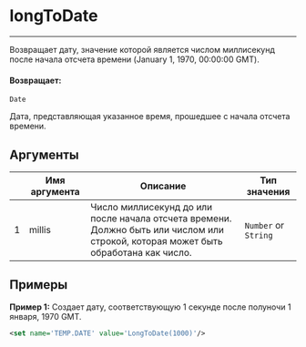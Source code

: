 # longToDate

---

Возвращает дату, значение которой является числом миллисекунд после начала отсчета времени (January 1, 1970, 00:00:00 GMT).

#### Возвращает:

`Date`

Дата, представляющая указанное время, прошедшее с начала отсчета времени.

## Аргументы

|  | Имя аргумента | Описание | Тип значения |
| --- | --- | --- | --- |
| 1 | millis | Число миллисекунд до или после начала отсчета времени.  Должно быть или числом или строкой, которая может быть обработана как число. | `Number` or `String` |

## Примеры

**Пример 1:** Создает дату, соответствующую 1 секунде после полуночи 1 января, 1970 GMT.
```xml
<set name='TEMP.DATE' value='LongToDate(1000)'/>
```

